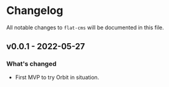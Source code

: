 # Changelog

All notable changes to `flat-cms` will be documented in this file.

## v0.0.1 - 2022-05-27

### What's changed

- First MVP to try Orbit in situation.
